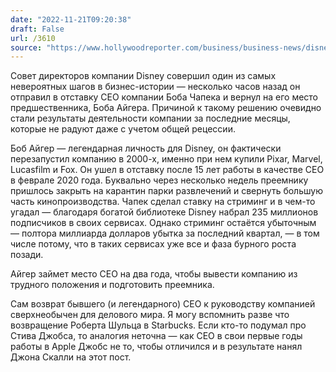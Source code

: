 ```yaml
---
date: "2022-11-21T09:20:38"
draft: False
url: /3610
source: "https://www.hollywoodreporter.com/business/business-news/disney-bob-iger-returning-ceo-bob-chapek-exits-1235266823/"
---
```


Совет директоров компании Disney совершил один из самых невероятных шагов в бизнес-истории — несколько часов назад он отправил в отставку CEO компании Боба Чапека и вернул на его место предшественника, Боба Айгера. Причиной к такому решению очевидно стали результаты деятельности компании за последние месяцы, которые не радуют даже с учетом общей рецессии.

Боб Айгер — легендарная личность для Disney, он фактически перезапустил компанию в 2000-х, именно при нем купили Pixar, Marvel, Lucasfilm и Fox. Он ушел в отставку после 15 лет работы в качестве CEO в феврале 2020 года. Буквально через несколько недель преемнику пришлось закрыть на карантин парки развлечений и свернуть большую часть кинопроизводства. Чапек сделал ставку на стриминг и в чем-то угадал — благодаря богатой библиотеке Disney набрал 235 миллионов подписчиков в своих сервисах. Однако стриминг остаётся убыточным — полтора миллиарда долларов убытка за последний квартал, — в том числе потому, что в таких сервисах уже все и фаза бурного роста позади. 

Айгер займет место CEO на два года, чтобы вывести компанию из трудного положения и подготовить преемника. 

Сам возврат бывшего (и легендарного) CEO к руководству компанией сверхнеобычен для делового мира. Я могу вспомнить разве что возвращение Роберта Шульца в Starbucks. Если кто-то подумал про Стива Джобса, то аналогия неточна — как CEO в свои первые годы работы в Apple Джобс не то, чтобы отличился и в результате нанял Джона Скалли на этот пост.

